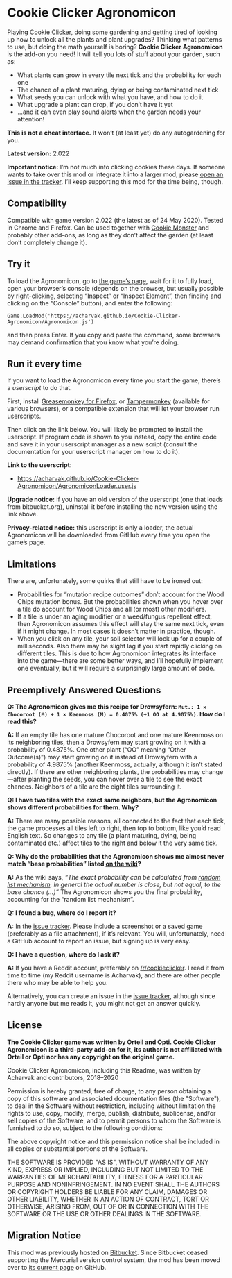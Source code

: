 Cookie Clicker Agronomicon
==========================
Playing [Cookie Clicker](http://orteil.dashnet.org/cookieclicker), doing some gardening and getting tired of looking up how to unlock all the plants and plant upgrades? Thinking what patterns to use, but doing the math yourself is boring? **Cookie Clicker Agronomicon** is the add-on you need! It will tell you lots of stuff about your garden, such as:

* What plants can grow in every tile next tick and the probability for each one
* The chance of a plant maturing, dying or being contaminated next tick
* What seeds you can unlock with what you have, and how to do it
* What upgrade a plant can drop, if you don’t have it yet
* ...and it can even play sound alerts when the garden needs your attention!

**This is not a cheat interface.** It won’t (at least yet) do any autogardening for you.

**Latest version:** 2.022

**Important notice:** I’m not much into clicking cookies these days. If someone wants to take over this mod or integrate it into a larger mod, please [open an issue in the tracker](https://github.com/Acharvak/Cookie-Clicker-Agronomicon/issues). I’ll keep supporting this mod for the time being, though.


Compatibility
-------------
Compatible with game version 2.022 (the latest as of 24 May 2020). Tested in Chrome and Firefox. Can be used together with [Cookie Monster](https://github.com/Aktanusa/CookieMonster) and probably other add-ons, as long as they don’t affect the garden (at least don’t completely change it).


Try it
------
To load the Agronomicon, go to [the game’s page](http://orteil.dashnet.org/cookieclicker), wait for it to fully load, open your browser’s console (depends on the browser, but usually possible by right-clicking, selecting “Inspect” or “Inspect Element”, then finding and clicking on the “Console” button), and enter the following:

    Game.LoadMod('https://acharvak.github.io/Cookie-Clicker-Agronomicon/Agronomicon.js')

and then press Enter. If you copy and paste the command, some browsers may demand confirmation that you know what you’re doing.


Run it every time
-----------------
If you want to load the Agronomicon every time you start the game, there’s a *userscript* to do that.

First, install [Greasemonkey for Firefox](https://addons.mozilla.org/firefox/addon/greasemonkey/), or [Tampermonkey](https://tampermonkey.net/) (available for various browsers), or a compatible extension that will let your browser run userscripts.

Then click on the link below. You will likely be prompted to install the userscript. If program code is shown to you instead, copy the entire code and save it in your userscript manager as a new script (consult the documentation for your userscript manager on how to do it).

**Link to the userscript**:

* https://acharvak.github.io/Cookie-Clicker-Agronomicon/AgronomiconLoader.user.js

**Upgrade notice:** if you have an old version of the userscript (one that loads from bitbucket.org), uninstall it before installing the new version using the link above.

**Privacy-related notice:** this userscript is only a loader, the actual Agronomicon will be downloaded from GitHub every time you open the game’s page.


Limitations
-----------
There are, unfortunately, some quirks that still have to be ironed out:

* Probabilities for “mutation recipe outcomes” don’t account for the Wood Chips mutation bonus. But the probabilities shown when you hover over a tile do account for Wood Chips and all (or most) other modifiers.
* If a tile is under an aging modifier or a weed/fungus repellent effect, then Agronomicon assumes this effect will stay the same next tick, even if it might change. In most cases it doesn’t matter in practice, though.
* When you click on any tile, your soil selector will lock up for a couple of milliseconds. Also there may be slight lag if you start rapidly clicking on different tiles. This is due to how Agronomicon integrates its interface into the game—there are some better ways, and I’ll hopefully implement one eventually, but it will require a surprisingly large amount of code.


Preemptively Answered Questions
-------------------------------
**Q: The Agronomicon gives me this recipe for Drowsyfern: ``Mut.: 1 × Chocoroot (M) + 1 × Keenmoss (M) = 0.4875% (+1 OO at 4.9875%)``. How do I read this?**

**A:** If an empty tile has one mature Chocoroot and one mature Keenmoss on its neighboring tiles, then a Drowsyfern may start growing on it with a probability of 0.4875%. One other plant (“OO” meaning “Other Outcome(s)”) may start growing on it instead of Drowsyfern with a probability of 4.9875% (another Keenmoss, actually, although it isn’t stated directly). If there are other neighboring plants, the probabilities may change—after planting the seeds, you can hover over a tile to see the exact chances. Neighbors of a tile are the eight tiles surrounding it.


**Q: I have two tiles with the exact same neighbors, but the Agronomicon shows different probabilities for them. Why?**

**A:** There are many possible reasons, all connected to the fact that each tick, the game processes all tiles left to right, then top to bottom, like you’d read English text. So changes to any tile (a plant maturing, dying, being contaminated etc.) affect tiles to the right and below it the very same tick.  


**Q: Why do the probabilities that the Agronomicon shows me almost never match “base probabilities” listed [on the wiki](http://cookieclicker.wikia.com/wiki/Garden)?**

**A:** As the wiki says, *“The exact probability can be calculated from [random list mechanism](http://cookieclicker.wikia.com/wiki/Random_list_mechanism). In general the actual number is close, but not equal, to the base chance (...)”* The Agronomicon shows you the final probability, accounting for the “random list mechanism”.  


**Q: I found a bug, where do I report it?**

**A:** In the [issue tracker](https://github.com/Acharvak/Cookie-Clicker-Agronomicon/issues). Please include a screenshot or a saved game (preferably as a file attachment), if it’s relevant. You will, unfortunately, need a GitHub account to report an issue, but signing up is very easy.


**Q: I have a question, where do I ask it?**

**A:** If you have a Reddit account, preferably on [/r/cookieclicker](https://reddit.com/r/cookieclicker). I read it from time to time (my Reddit username is Acharvak), and there are other people there who may be able to help you.

Alternatively, you can create an issue in the [issue tracker](https://github.com/Acharvak/Cookie-Clicker-Agronomicon/issues), although since hardly anyone but me reads it, you might not get an answer quickly.


License
-------
**The Cookie Clicker game was written by Orteil and Opti. Cookie Clicker Agronomicon is a third-party add-on for it, its author is not affiliated with Orteil or Opti nor has any copyright on the original game.**

Cookie Clicker Agronomicon, including this Readme, was written by Acharvak and contributors, 2018–2020

Permission is hereby granted, free of charge, to any person obtaining a copy
of this software and associated documentation files (the "Software"), to deal
in the Software without restriction, including without limitation the rights
to use, copy, modify, merge, publish, distribute, sublicense, and/or sell
copies of the Software, and to permit persons to whom the Software is
furnished to do so, subject to the following conditions:

The above copyright notice and this permission notice shall be included in all
copies or substantial portions of the Software.

THE SOFTWARE IS PROVIDED "AS IS", WITHOUT WARRANTY OF ANY KIND, EXPRESS OR
IMPLIED, INCLUDING BUT NOT LIMITED TO THE WARRANTIES OF MERCHANTABILITY,
FITNESS FOR A PARTICULAR PURPOSE AND NONINFRINGEMENT. IN NO EVENT SHALL THE
AUTHORS OR COPYRIGHT HOLDERS BE LIABLE FOR ANY CLAIM, DAMAGES OR OTHER
LIABILITY, WHETHER IN AN ACTION OF CONTRACT, TORT OR OTHERWISE, ARISING FROM,
OUT OF OR IN CONNECTION WITH THE SOFTWARE OR THE USE OR OTHER DEALINGS IN THE
SOFTWARE.


Migration Notice
----------------
This mod was previously hosted on [Bitbucket](https://bitbucket.org/Acharvak/). Since Bitbucket ceased supporting the Mercurial version control system, the mod has been moved over to [its current page](https://github.com/Acharvak/Cookie-Clicker-Agronomicon) on GitHub.
